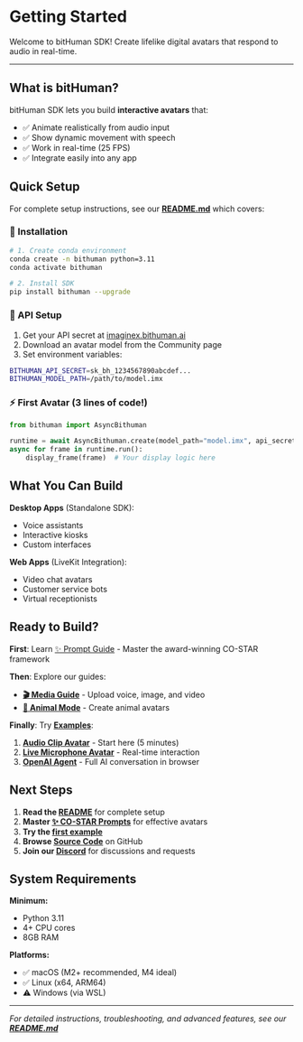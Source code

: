 # Getting Started

Welcome to bitHuman SDK! Create lifelike digital avatars that respond to audio in real-time.

---

## What is bitHuman?

bitHuman SDK lets you build **interactive avatars** that:
- ✅ Animate realistically from audio input
- ✅ Show dynamic movement with speech
- ✅ Work in real-time (25 FPS)
- ✅ Integrate easily into any app

## Quick Setup

For complete setup instructions, see our **[README.md](https://github.com/bithuman-prod/public-sdk-examples/blob/main/README.md)** which covers:

### 🚀 Installation
```bash
# 1. Create conda environment
conda create -n bithuman python=3.11
conda activate bithuman

# 2. Install SDK
pip install bithuman --upgrade
```

### 🔑 API Setup
1. Get your API secret at [imaginex.bithuman.ai](https://imaginex.bithuman.ai)
2. Download an avatar model from the Community page
3. Set environment variables:
```bash
BITHUMAN_API_SECRET=sk_bh_1234567890abcdef...
BITHUMAN_MODEL_PATH=/path/to/model.imx
```

### ⚡ First Avatar (3 lines of code!)
```python
from bithuman import AsyncBithuman

runtime = await AsyncBithuman.create(model_path="model.imx", api_secret="your_secret")
async for frame in runtime.run():
    display_frame(frame)  # Your display logic here
```

## What You Can Build

**Desktop Apps** (Standalone SDK):
- Voice assistants
- Interactive kiosks  
- Custom interfaces

**Web Apps** (LiveKit Integration):
- Video chat avatars
- Customer service bots
- Virtual receptionists

## Ready to Build?

**First**: Learn [✨ Prompt Guide](getting-started/prompts.md) - Master the award-winning CO-STAR framework

**Then**: Explore our guides:

- **[🎬 Media Guide](getting-started/media-guide.md)** - Upload voice, image, and video
- **[🐾 Animal Mode](getting-started/animal-mode.md)** - Create animal avatars

**Finally**: Try **[Examples](examples/overview.md)**:

1. **[Audio Clip Avatar](examples/avatar-with-audio-clip.md)** - Start here (5 minutes)
2. **[Live Microphone Avatar](examples/avatar-with-microphone.md)** - Real-time interaction
3. **[OpenAI Agent](examples/livekit-openai-agent.md)** - Full AI conversation in browser

## Next Steps

1. **Read the [README](https://github.com/bithuman-prod/public-sdk-examples/blob/main/README.md)** for complete setup
2. **Master [✨ CO-STAR Prompts](getting-started/prompts.md)** for effective avatars
3. **Try the [first example](examples/avatar-with-audio-clip.md)**
4. **Browse [Source Code](https://github.com/bithuman-prod/public-sdk-examples)** on GitHub
5. **Join our [Discord](https://discord.gg/yM7wRRqu)** for discussions and requests

## System Requirements

**Minimum:**
- Python 3.11
- 4+ CPU cores  
- 8GB RAM

**Platforms:**
- ✅ macOS (M2+ recommended, M4 ideal)
- ✅ Linux (x64, ARM64)
- ⚠️ Windows (via WSL)

---

*For detailed instructions, troubleshooting, and advanced features, see our **[README.md](https://github.com/bithuman-prod/public-sdk-examples/blob/main/README.md)*** 